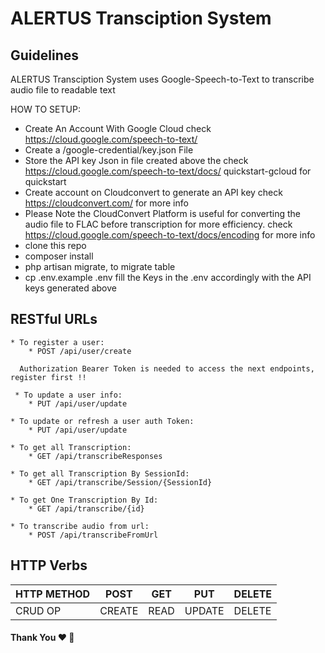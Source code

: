 # ALERTUS Transciption System

## Guidelines

ALERTUS Transciption System uses Google-Speech-to-Text to transcribe audio file to readable text


HOW TO SETUP:
* Create An Account With Google Cloud check https://cloud.google.com/speech-to-text/
* Create a /google-credential/key.json File
* Store the API key Json in file created above the check https://cloud.google.com/speech-to-text/docs/              quickstart-gcloud for quickstart
* Create account on Cloudconvert to generate an API key check https://cloudconvert.com/ for more info
* Please Note the CloudConvert Platform is useful for converting the audio file to FLAC before transcription for more efficiency. check https://cloud.google.com/speech-to-text/docs/encoding for more info
* clone this repo
* composer install
* php artisan migrate, to migrate table
* cp .env.example .env fill the Keys in the .env accordingly with the API keys generated above

## RESTful URLs

```
* To register a user:
    * POST /api/user/create

  Authorization Bearer Token is needed to access the next endpoints,  register first !!

 * To update a user info:
    * PUT /api/user/update

* To update or refresh a user auth Token:
    * PUT /api/user/update

* To get all Transcription:
    * GET /api/transcribeResponses

* To get all Transcription By SessionId:
    * GET /api/transcribe/Session/{SessionId}
       
* To get One Transcription By Id:
    * GET /api/transcribe/{id}

* To transcribe audio from url:
    * POST /api/transcribeFromUrl

```
## HTTP Verbs

| HTTP METHOD | POST            | GET       | PUT         | DELETE |
| ----------- | --------------- | --------- | ----------- | ------ |
| CRUD OP     | CREATE          | READ      | UPDATE      | DELETE |

#### Thank You :heart: :pray:
